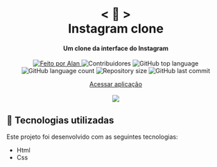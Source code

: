<h1 align="center">
    < 📱 > <br>
    Instagram clone
</h1>
  
<h4 align="center">
  Um clone da interface do Instagram
</h4>

<p align="center">
  <a href="https://github.com/nerd0000">
    <img alt="Feito por Alan" src="https://img.shields.io/badge/made%20by-Alan-8743CC">
  </a>
  <img alt="Contribuidores" src="https://img.shields.io/github/contributors/Nerd0000/instagram-ui">
  <img alt="GitHub top language" src="https://img.shields.io/github/languages/top/Nerd0000/instagram-ui.svg">
  <img alt="GitHub language count" src="https://img.shields.io/github/languages/count/Nerd0000/instagram-ui.svg">
  <img alt="Repository size" src="https://img.shields.io/github/repo-size/Nerd0000/instagram-ui.svg">
  <img alt="GitHub last commit" src="https://img.shields.io/github/last-commit/Nerd0000/instagram-ui.svg">
</p>

<p align="center">
  <a href="https://nerd0000.github.io/instagram-ui/">Acessar aplicação</a>
  <br> <br>
  <img src="https://github.com/Nerd0000/instagram-ui/blob/master/foto.jpg"></img>
</p>

## 🚀 Tecnologias utilizadas

Este projeto foi desenvolvido com as seguintes tecnologias:

- Html
- Css
